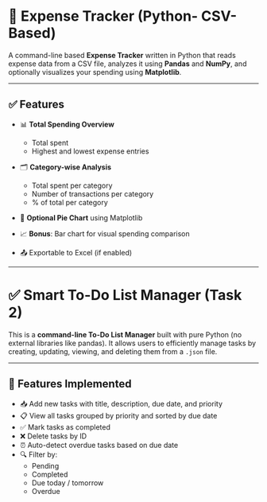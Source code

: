 # 💸 Expense Tracker (Python- CSV-Based)

A command-line based **Expense Tracker** written in Python that reads expense data from a CSV file, analyzes it using **Pandas** and **NumPy**, and optionally visualizes your spending using **Matplotlib**.

---

## ✅ Features

- 📊 **Total Spending Overview**  
  - Total spent  
  - Highest and lowest expense entries  

- 🗂️ **Category-wise Analysis**  
  - Total spent per category  
  - Number of transactions per category  
  - % of total per category  

- 🥧 **Optional Pie Chart** using Matplotlib  

- 📈 **Bonus**: Bar chart for visual spending comparison  

- 📤 Exportable to Excel (if enabled)

---
# ✅ Smart To-Do List Manager (Task 2)

This is a **command-line To-Do List Manager** built with pure Python (no external libraries like pandas). It allows users to efficiently manage tasks by creating, updating, viewing, and deleting them from a `.json` file.

---

## 📌 Features Implemented

- 📥 Add new tasks with title, description, due date, and priority
- 📋 View all tasks grouped by priority and sorted by due date
- ✅ Mark tasks as completed
- ❌ Delete tasks by ID
- ⏰ Auto-detect overdue tasks based on due date
- 🔍 Filter by:
  - Pending
  - Completed
  - Due today / tomorrow
  - Overdue
